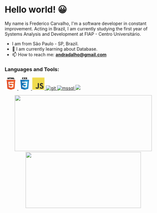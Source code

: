 # Hello world! 😀
My name is Frederico Carvalho, I'm a software developer in constant improvement. Acting in Brazil, I am currently studying the first year of Systems Analysis and Development at FIAP - Centro Universitário. 
- I am from São Paulo - SP, Brazil.
- 🌱 I am currently learning about Database. 
- 📫 How to reach me: **andradalho@gmail.com**

<h3 align="left">Languages and Tools:</h3>
<p align="left"> 
  <a href="https://www.w3.org/html/" target="_blank"> 
    <img src="https://raw.githubusercontent.com/devicons/devicon/master/icons/html5/html5-original-wordmark.svg" alt="html5" width="40" height="40"/> 
  </a> 
  <a href="https://www.w3schools.com/css/" target="_blank">
    <img src="https://raw.githubusercontent.com/devicons/devicon/master/icons/css3/css3-original-wordmark.svg" alt="css3" width="40" height="40"/>
  </a>
  <a href="https://developer.mozilla.org/en-US/docs/Web/JavaScript" target="_blank"> 
    <img src="https://raw.githubusercontent.com/devicons/devicon/master/icons/javascript/javascript-original.svg" alt="javascript" width="40" height="40"/>
  </a>
  <a href="https://git-scm.com/" target="_blank"> 
    <img src="https://www.vectorlogo.zone/logos/git-scm/git-scm-icon.svg" alt="git" width="40" height="40"/> 
  </a>
  <a href="https://www.microsoft.com/en-us/sql-server" target="_blank"> 
    <img src="https://www.svgrepo.com/show/303229/microsoft-sql-server-logo.svg" alt="mssql" width="40" height="40"/> 
  </a>
  <a href="https://assets.stickpng.com/images/5848152fcef1014c0b5e4967.png">
    <img src="https://www.stickpng.com/img/icons-logos-emojis/tech-companies/python-logo"/>
  </a>
</p>
  
<div align="center">
  <a href="https://github.com/FredCarv">
  <img height="180em" width="440em" src="https://github-readme-stats.vercel.app/api?username=FredCarv&show_icons=true&theme=radical&include_all_commits=true&count_private=true"/>
  <img height="180em" width="370em" src="https://github-readme-stats.vercel.app/api/top-langs/?username=FredCarv&layout=compact&langs_count=7&theme=radical"/>
</div>
  

 
 
